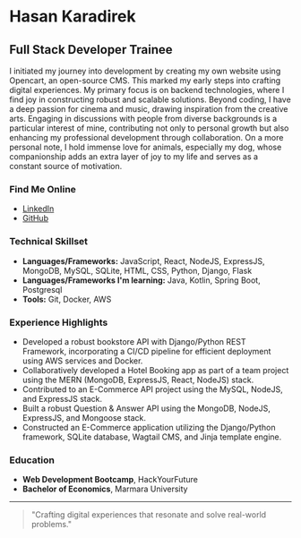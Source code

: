 # Hasan Karadirek

## Full Stack Developer Trainee

I initiated my journey into development by creating my own website using 
Opencart, an open-source CMS. This marked my early steps into crafting digital 
experiences. My primary focus is on backend technologies, where I find joy in 
constructing robust and scalable solutions. Beyond coding, I have a deep passion 
for cinema and music, drawing inspiration from the creative arts. Engaging in 
discussions with people from diverse backgrounds is a particular interest of mine, 
contributing not only to personal growth but also enhancing my professional 
development through collaboration. On a more personal note, I hold immense love 
for animals, especially my dog, whose companionship adds an extra layer of joy to 
my life and serves as a constant source of motivation.

### Find Me Online
- [LinkedIn](https://www.linkedin.com/in/hasan-karadirek/)
- [GitHub](https://github.com/hasan-karadirek)

### Technical Skillset
- **Languages/Frameworks:** JavaScript, React, NodeJS, ExpressJS, MongoDB, MySQL, SQLite, HTML, CSS, Python, Django, Flask
- **Languages/Frameworks I'm learning:** Java, Kotlin, Spring Boot, Postgresql
- **Tools:** Git, Docker, AWS


### Experience Highlights
- Developed a robust bookstore API with Django/Python REST Framework,
incorporating a CI/CD pipeline for efficient deployment using AWS services and
Docker.
- Collaboratively developed a Hotel Booking app as part of a team project using
the MERN (MongoDB, ExpressJS, React, NodeJS) stack.
- Contributed to an E-Commerce API project using the MySQL, NodeJS, and
ExpressJS stack.
- Built a robust Question & Answer API using the MongoDB, NodeJS, ExpressJS,
and Mongoose stack.
- Constructed an E-Commerce application utilizing the Django/Python framework,
SQLite database, Wagtail CMS, and Jinja template engine.



### Education
- **Web Development Bootcamp**, HackYourFuture
- **Bachelor of Economics**, Marmara University

---

> "Crafting digital experiences that resonate and solve real-world problems."
